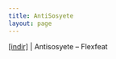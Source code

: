 ```yaml
---
title: AntiSosyete
layout: page
---
```

<a href="https://cloud.mail.ru/public/01c6aafa3583/Antisosyete%20-%20Flexfeat" target="_blank">[indir]</a>   |   Antisosyete &#8211; Flexfeat